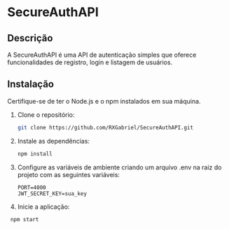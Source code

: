 # SecureAuthAPI

## Descrição

A SecureAuthAPI é uma API de autenticação simples que oferece funcionalidades de registro, login e listagem de usuários.

## Instalação

Certifique-se de ter o Node.js e o npm instalados em sua máquina.

1. Clone o repositório:

   ```bash
   git clone https://github.com/RXGabriel/SecureAuthAPI.git


2. Instale as dependências:

   ```bash
   npm install

3. Configure as variáveis de ambiente criando um arquivo .env na raiz do projeto com as seguintes variáveis:

   ```env
   PORT=4000
   JWT_SECRET_KEY=sua_key

4. Inicie a aplicação:

  ```bash
   npm start
